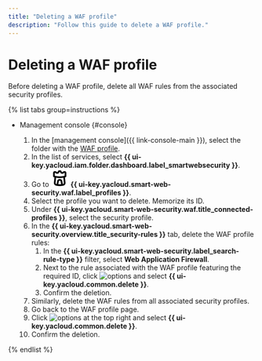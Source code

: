 ```yaml
---
title: "Deleting a WAF profile"
description: "Follow this guide to delete a WAF profile."
---
```


# Deleting a WAF profile

Before deleting a WAF profile, delete all WAF rules from the associated security profiles.

{% list tabs group=instructions %}

- Management console {#console}

  1. In the [management console]({{ link-console-main }}), select the folder with the [WAF profile](../concepts/waf.md).
  1. In the list of services, select **{{ ui-key.yacloud.iam.folder.dashboard.label_smartwebsecurity }}**.
  1. Go to ![image](../../_assets/smartwebsecurity/waf.svg) **{{ ui-key.yacloud.smart-web-security.waf.label_profiles }}**.
  1. Select the profile you want to delete. Memorize its ID.
  1. Under **{{ ui-key.yacloud.smart-web-security.waf.title_connected-profiles }}**, select the security profile.
  1. In the **{{ ui-key.yacloud.smart-web-security.overview.title_security-rules }}** tab, delete the WAF profile rules:
     1. In the **{{ ui-key.yacloud.smart-web-security.label_search-rule-type }}** filter, select **Web Application Firewall**.
     1. Next to the rule associated with the WAF profile featuring the required ID, click ![options](../../_assets/console-icons/ellipsis.svg) and select **{{ ui-key.yacloud.common.delete }}**.
     1. Confirm the deletion.
  1. Similarly, delete the WAF rules from all associated security profiles.
  1. Go back to the WAF profile page.
  1. Click ![options](../../_assets/console-icons/ellipsis.svg) at the top right and select **{{ ui-key.yacloud.common.delete }}**.
  1. Confirm the deletion.

{% endlist %}
